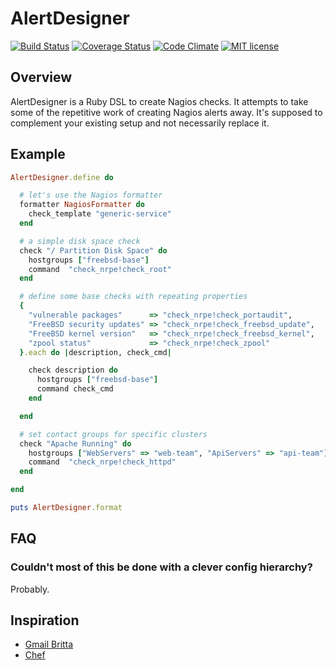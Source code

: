 # AlertDesigner

[![Build Status](https://travis-ci.org/mrtazz/AlertDesigner.svg?branch=master)](https://travis-ci.org/mrtazz/AlertDesigner)
[![Coverage Status](https://coveralls.io/repos/mrtazz/AlertDesigner/badge.svg?branch=master&service=github)](https://coveralls.io/github/mrtazz/AlertDesigner?branch=master)
[![Code Climate](https://codeclimate.com/github/mrtazz/AlertDesigner/badges/gpa.svg)](https://codeclimate.com/github/mrtazz/AlertDesigner)
[![MIT license](https://img.shields.io/badge/license-MIT-blue.svg)](http://opensource.org/licenses/MIT)

## Overview
AlertDesigner is a Ruby DSL to create Nagios checks. It attempts to take some
of the repetitive work of creating Nagios alerts away. It's supposed to
complement your existing setup and not necessarily replace it.

## Example

```ruby
AlertDesigner.define do

  # let's use the Nagios formatter
  formatter NagiosFormatter do
    check_template "generic-service"
  end

  # a simple disk space check
  check "/ Partition Disk Space" do
    hostgroups ["freebsd-base"]
    command  "check_nrpe!check_root"
  end

  # define some base checks with repeating properties
  {
    "vulnerable packages"      => "check_nrpe!check_portaudit",
    "FreeBSD security updates" => "check_nrpe!check_freebsd_update",
    "FreeBSD kernel version"   => "check_nrpe!check_freebsd_kernel",
    "zpool status"             => "check_nrpe!check_zpool"
  }.each do |description, check_cmd|

    check description do
      hostgroups ["freebsd-base"]
      command check_cmd
    end

  end

  # set contact groups for specific clusters
  check "Apache Running" do
    hostgroups ["WebServers" => "web-team", "ApiServers" => "api-team"]
    command  "check_nrpe!check_httpd"
  end

end

puts AlertDesigner.format
```

## FAQ
### Couldn't most of this be done with a clever config hierarchy?
Probably.


## Inspiration
- [Gmail Britta](https://github.com/antifuchs/gmail-britta)
- [Chef](https://www.chef.io/)


